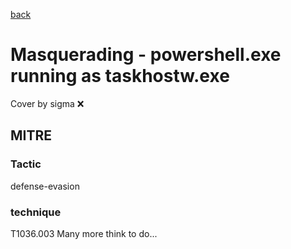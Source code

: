 [back](../index.md)
# Masquerading - powershell.exe running as taskhostw.exe
Cover by sigma :x: 
## MITRE
### Tactic
defense-evasion
### technique
T1036.003
Many more think to do...